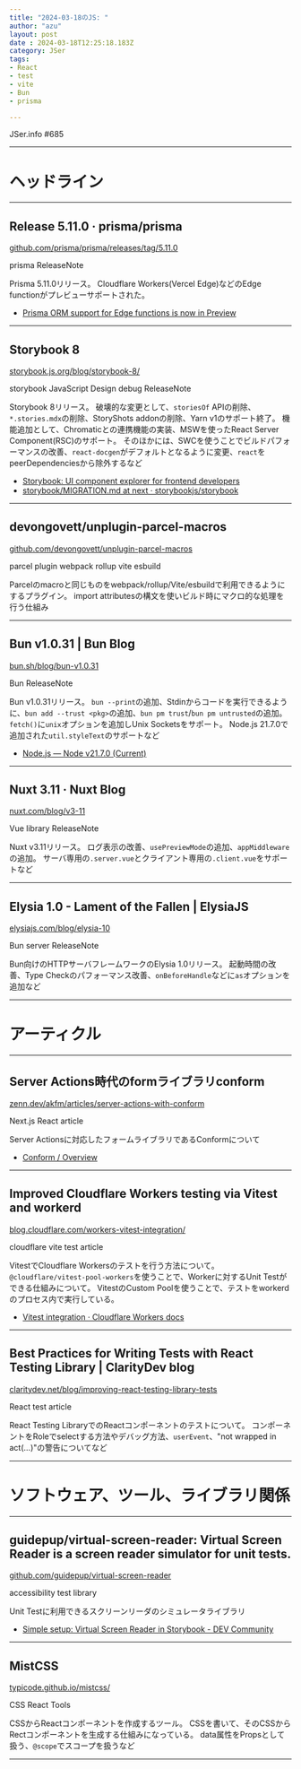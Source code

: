 ```yaml
---
title: "2024-03-18のJS: "
author: "azu"
layout: post
date : 2024-03-18T12:25:18.183Z
category: JSer
tags:
- React
- test
- vite
- Bun
- prisma

---
```


JSer.info #685

----

<h1 class="site-genre">ヘッドライン</h1>

----

## Release 5.11.0 · prisma/prisma
[github.com/prisma/prisma/releases/tag/5.11.0](https://github.com/prisma/prisma/releases/tag/5.11.0 "Release 5.11.0 · prisma/prisma")
<p class="jser-tags jser-tag-icon"><span class="jser-tag">prisma</span> <span class="jser-tag">ReleaseNote</span></p>

Prisma 5.11.0リリース。
Cloudflare Workers(Vercel Edge)などのEdge functionがプレビューサポートされた。

- [Prisma ORM support for Edge functions is now in Preview](https://www.prisma.io/blog/prisma-orm-support-for-edge-functions-is-now-in-preview "Prisma ORM support for Edge functions is now in Preview")

----

## Storybook 8
[storybook.js.org/blog/storybook-8/](https://storybook.js.org/blog/storybook-8/ "Storybook 8")
<p class="jser-tags jser-tag-icon"><span class="jser-tag">storybook</span> <span class="jser-tag">JavaScript</span> <span class="jser-tag">Design</span> <span class="jser-tag">debug</span> <span class="jser-tag">ReleaseNote</span></p>

Storybook 8リリース。
破壊的な変更として、`storiesOf` APIの削除、`*.stories.mdx`の削除、StoryShots addonの削除、Yarn v1のサポート終了。
機能追加として、Chromaticとの連携機能の実装、MSWを使ったReact Server Component(RSC)のサポート。
そのほかには、SWCを使うことでビルドパフォーマンスの改善、`react-docgen`がデフォルトとなるように変更、`react`をpeerDependenciesから除外するなど

- [Storybook: UI component explorer for frontend developers](https://storybook.js.org/releases/8.0 "Storybook: UI component explorer for frontend developers")
- [storybook/MIGRATION.md at next · storybookjs/storybook](https://github.com/storybookjs/storybook/blob/next/MIGRATION.md#from-version-7x-to-800 "storybook/MIGRATION.md at next · storybookjs/storybook")

----

## devongovett/unplugin-parcel-macros
[github.com/devongovett/unplugin-parcel-macros](https://github.com/devongovett/unplugin-parcel-macros "devongovett/unplugin-parcel-macros")
<p class="jser-tags jser-tag-icon"><span class="jser-tag">parcel</span> <span class="jser-tag">plugin</span> <span class="jser-tag">webpack</span> <span class="jser-tag">rollup</span> <span class="jser-tag">vite</span> <span class="jser-tag">esbuild</span></p>

Parcelのmacroと同じものをwebpack/rollup/Vite/esbuildで利用できるようにするプラグイン。
import attributesの構文を使いビルド時にマクロ的な処理を行う仕組み


----

## Bun v1.0.31 | Bun Blog
[bun.sh/blog/bun-v1.0.31](https://bun.sh/blog/bun-v1.0.31 "Bun v1.0.31 | Bun Blog")
<p class="jser-tags jser-tag-icon"><span class="jser-tag">Bun</span> <span class="jser-tag">ReleaseNote</span></p>

Bun v1.0.31リリース。
`bun --print`の追加、Stdinからコードを実行できるように、`bun add --trust <pkg>`の追加、`bun pm trust`/`bun pm untrusted`の追加。
`fetch()`に`unix`オプションを追加しUnix Socketsをサポート。
Node.js 21.7.0で追加された`util.styleText`のサポートなど

- [Node.js — Node v21.7.0 (Current)](https://nodejs.org/en/blog/release/v21.7.0 "Node.js — Node v21.7.0 (Current)")

----

## Nuxt 3.11 · Nuxt Blog
[nuxt.com/blog/v3-11](https://nuxt.com/blog/v3-11 "Nuxt 3.11 · Nuxt Blog")
<p class="jser-tags jser-tag-icon"><span class="jser-tag">Vue</span> <span class="jser-tag">library</span> <span class="jser-tag">ReleaseNote</span></p>

Nuxt v3.11リリース。
ログ表示の改善、`usePreviewMode`の追加、`appMiddleware`の追加。
サーバ専用の`.server.vue`とクライアント専用の`.client.vue`をサポートなど


----

## Elysia 1.0 - Lament of the Fallen | ElysiaJS
[elysiajs.com/blog/elysia-10](https://elysiajs.com/blog/elysia-10 "Elysia 1.0 - Lament of the Fallen | ElysiaJS")
<p class="jser-tags jser-tag-icon"><span class="jser-tag">Bun</span> <span class="jser-tag">server</span> <span class="jser-tag">ReleaseNote</span></p>

Bun向けのHTTPサーバフレームワークのElysia 1.0リリース。
起動時間の改善、Type Checkのパフォーマンス改善、`onBeforeHandle`などに`as`オプションを追加など


----
<h1 class="site-genre">アーティクル</h1>

----

## Server Actions時代のformライブラリconform
[zenn.dev/akfm/articles/server-actions-with-conform](https://zenn.dev/akfm/articles/server-actions-with-conform "Server Actions時代のformライブラリconform")
<p class="jser-tags jser-tag-icon"><span class="jser-tag">Next.js</span> <span class="jser-tag">React</span> <span class="jser-tag">article</span></p>

Server Actionsに対応したフォームライブラリであるConformについて

- [Conform / Overview](https://conform.guide/ "Conform / Overview")

----

## Improved Cloudflare Workers testing via Vitest and workerd
[blog.cloudflare.com/workers-vitest-integration/](https://blog.cloudflare.com/workers-vitest-integration/ "Improved Cloudflare Workers testing via Vitest and workerd")
<p class="jser-tags jser-tag-icon"><span class="jser-tag">cloudflare</span> <span class="jser-tag">vite</span> <span class="jser-tag">test</span> <span class="jser-tag">article</span></p>

VitestでCloudflare Workersのテストを行う方法について。
`@cloudflare/vitest-pool-workers`を使うことで、Workerに対するUnit Testができる仕組みについて。
VitestのCustom Poolを使うことで、テストをworkerdのプロセス内で実行している。

- [Vitest integration · Cloudflare Workers docs](https://developers.cloudflare.com/workers/testing/vitest-integration/ "Vitest integration · Cloudflare Workers docs")

----

## Best Practices for Writing Tests with React Testing Library | ClarityDev blog
[claritydev.net/blog/improving-react-testing-library-tests](https://claritydev.net/blog/improving-react-testing-library-tests "Best Practices for Writing Tests with React Testing Library | ClarityDev blog")
<p class="jser-tags jser-tag-icon"><span class="jser-tag">React</span> <span class="jser-tag">test</span> <span class="jser-tag">article</span></p>

React Testing LibraryでのReactコンポーネントのテストについて。
コンポーネントをRoleでselectする方法やデバッグ方法、`userEvent`、"not wrapped in act(...)"の警告についてなど


----
<h1 class="site-genre">ソフトウェア、ツール、ライブラリ関係</h1>

----

## guidepup/virtual-screen-reader: Virtual Screen Reader is a screen reader simulator for unit tests.
[github.com/guidepup/virtual-screen-reader](https://github.com/guidepup/virtual-screen-reader "guidepup/virtual-screen-reader: Virtual Screen Reader is a screen reader simulator for unit tests.")
<p class="jser-tags jser-tag-icon"><span class="jser-tag">accessibility</span> <span class="jser-tag">test</span> <span class="jser-tag">library</span></p>

Unit Testに利用できるスクリーンリーダのシミュレータライブラリ

- [Simple setup: Virtual Screen Reader in Storybook - DEV Community](https://dev.to/scottnath/simple-setup-virtual-screen-reader-in-storybook-2efo "Simple setup: Virtual Screen Reader in Storybook - DEV Community")

----

## MistCSS
[typicode.github.io/mistcss/](https://typicode.github.io/mistcss/ "MistCSS")
<p class="jser-tags jser-tag-icon"><span class="jser-tag">CSS</span> <span class="jser-tag">React</span> <span class="jser-tag">Tools</span></p>

CSSからReactコンポーネントを作成するツール。
CSSを書いて、そのCSSからRectコンポーネントを生成する仕組みになっている。
data属性をPropsとして扱う、`@scope`でスコープを扱うなど


----
